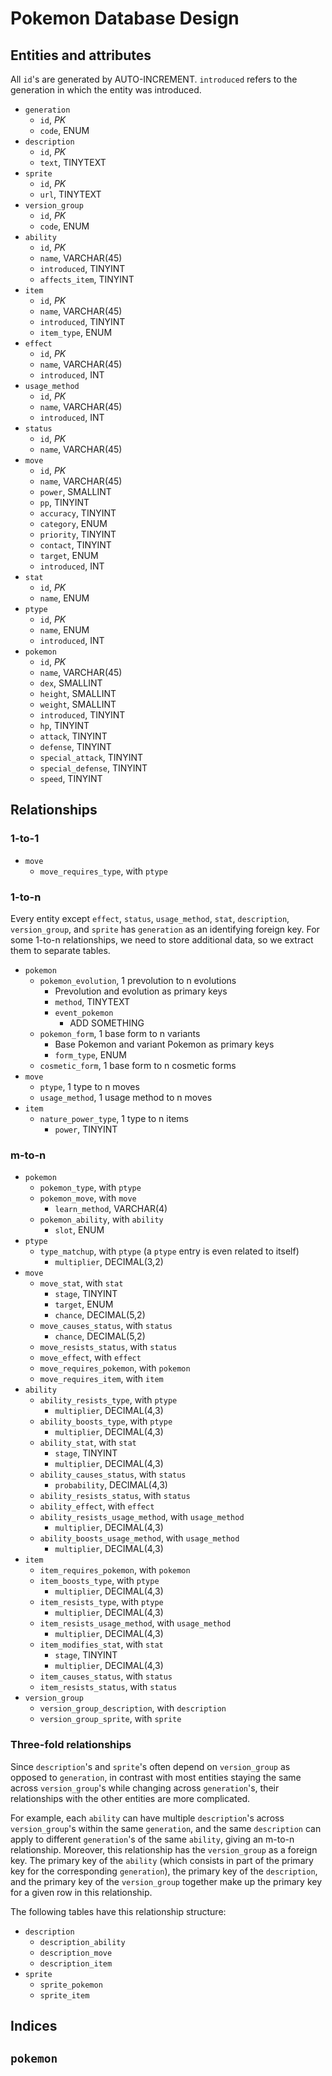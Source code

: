 # Pokemon Database Design

## Entities and attributes
All `id`'s are generated by AUTO-INCREMENT. `introduced` refers to the generation in which the entity was introduced.

- `generation`
  - `id`, *PK*
  - `code`, ENUM
- `description`
  - `id`, *PK*
  - `text`, TINYTEXT
- `sprite`
  - `id`, *PK*
  - `url`, TINYTEXT
- `version_group`
  - `id`, *PK*
  - `code`, ENUM
- `ability`
  - `id`, *PK*
  - `name`, VARCHAR(45)
  - `introduced`, TINYINT
  - `affects_item`, TINYINT
- `item`
  - `id`, *PK*
  - `name`, VARCHAR(45)
  - `introduced`, TINYINT
  - `item_type`, ENUM
- `effect`
  - `id`, *PK*
  - `name`, VARCHAR(45)
  - `introduced`, INT
- `usage_method`
  - `id`, *PK*
  - `name`, VARCHAR(45)
  - `introduced`, INT
- `status`
  - `id`, *PK*
  - `name`, VARCHAR(45)
- `move`
  - `id`, *PK*
  - `name`, VARCHAR(45)
  - `power`, SMALLINT
  - `pp`, TINYINT
  - `accuracy`, TINYINT
  - `category`, ENUM
  - `priority`, TINYINT
  - `contact`, TINYINT
  - `target`, ENUM
  - `introduced`, INT
- `stat`
  - `id`, *PK*
  - `name`, ENUM
- `ptype`
  - `id`, *PK*
  - `name`, ENUM
  - `introduced`, INT
- `pokemon`
  - `id`, *PK*
  - `name`, VARCHAR(45)
  - `dex`, SMALLINT
  - `height`, SMALLINT
  - `weight`, SMALLINT
  - `introduced`, TINYINT
  - `hp`, TINYINT
  - `attack`, TINYINT
  - `defense`, TINYINT
  - `special_attack`, TINYINT
  - `special_defense`, TINYINT
  - `speed`, TINYINT

## Relationships

### 1-to-1
- `move`
  - `move_requires_type`, with `ptype`

### 1-to-n
Every entity except `effect`, `status`, `usage_method`, `stat`, `description`, `version_group`, and `sprite` has `generation` as an identifying foreign key. For some 1-to-n relationships, we need to store additional data, so we extract them to separate tables.

- `pokemon`
  - `pokemon_evolution`, 1 prevolution to n evolutions
    - Prevolution and evolution as primary keys
    - `method`, TINYTEXT
    - `event_pokemon`
      - ADD SOMETHING
  - `pokemon_form`, 1 base form to n variants
    - Base Pokemon and variant Pokemon as primary keys
    - `form_type`, ENUM
  - `cosmetic_form`, 1 base form to n cosmetic forms
- `move`
  - `ptype`, 1 type to n moves
  - `usage_method`, 1 usage method to n moves
- `item`
  - `nature_power_type`, 1 type to n items
    - `power`, TINYINT

### m-to-n

- `pokemon`
  - `pokemon_type`, with `ptype`
  - `pokemon_move`, with `move`
    - `learn_method`, VARCHAR(4)
  - `pokemon_ability`, with `ability`
    - `slot`, ENUM
- `ptype`
  - `type_matchup`, with `ptype` (a `ptype` entry is even related to itself)
    - `multiplier`, DECIMAL(3,2)
- `move`
  - `move_stat`, with `stat`
    - `stage`, TINYINT
    - `target`, ENUM
    - `chance`, DECIMAL(5,2)
  - `move_causes_status`, with `status`
    - `chance`, DECIMAL(5,2)
  - `move_resists_status`, with `status`
  - `move_effect`, with `effect`
  - `move_requires_pokemon`, with `pokemon`
  - `move_requires_item`, with `item`
- `ability`
  - `ability_resists_type`, with `ptype`
    - `multiplier`, DECIMAL(4,3)
  - `ability_boosts_type`, with `ptype`
    - `multiplier`, DECIMAL(4,3)
  - `ability_stat`, with `stat`
    - `stage`, TINYINT
    - `multiplier`, DECIMAL(4,3)
  - `ability_causes_status`, with `status`
    - `probability`, DECIMAL(4,3)
  - `ability_resists_status`, with `status`
  - `ability_effect`, with `effect`
  - `ability_resists_usage_method`, with `usage_method`
    - `multiplier`, DECIMAL(4,3)
  - `ability_boosts_usage_method`, with `usage_method`
    - `multiplier`, DECIMAL(4,3)
- `item`
  - `item_requires_pokemon`, with `pokemon`
  - `item_boosts_type`, with `ptype`
    - `multiplier`, DECIMAL(4,3)
  - `item_resists_type`, with `ptype`
    - `multiplier`, DECIMAL(4,3)
  - `item_resists_usage_method`, with `usage_method`
    - `multiplier`, DECIMAL(4,3)
  - `item_modifies_stat`, with `stat`
    - `stage`, TINYINT
    - `multiplier`, DECIMAL(4,3)
  - `item_causes_status`, with `status`
  - `item_resists_status`, with `status`
- `version_group`
  - `version_group_description`, with `description`
  - `version_group_sprite`, with `sprite`

### Three-fold relationships
Since `description`'s and `sprite`'s often depend on `version_group` as opposed to `generation`, in contrast with most entities staying the same across `version_group`'s while changing across `generation`'s, their relationships with the other entities are more complicated.

For example, each `ability` can have multiple `description`'s across `version_group`'s within the same `generation`, and the same `description` can apply to different `generation`'s of the same `ability`, giving an m-to-n relationship. Moreover, this relationship has the `version_group` as a foreign key. The primary key of the `ability` (which consists in part of the primary key for the corresponding `generation`), the primary key of the `description`, and the primary key of the `version_group` together make up the primary key for a given row in this relationship.

The following tables have this relationship structure:

- `description`
  - `description_ability`
  - `description_move`
  - `description_item`
- `sprite`
  - `sprite_pokemon`
  - `sprite_item`

## Indices

`pokemon`
- 
